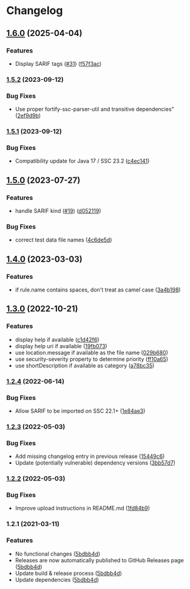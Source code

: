 # Changelog

## [1.6.0](https://www.github.com/fortify/fortify-ssc-parser-sarif/compare/v1.5.2...v1.6.0) (2025-04-04)


### Features

* Display SARIF tags ([#31](https://www.github.com/fortify/fortify-ssc-parser-sarif/issues/31)) ([f57f3ac](https://www.github.com/fortify/fortify-ssc-parser-sarif/commit/f57f3ac7a996b98a108fdfd27dc7f56f53a3cde4))

### [1.5.2](https://www.github.com/fortify/fortify-ssc-parser-sarif/compare/v1.5.1...v1.5.2) (2023-09-12)


### Bug Fixes

* Use proper fortify-ssc-parser-util and transitive dependencies" ([2ef9d9b](https://www.github.com/fortify/fortify-ssc-parser-sarif/commit/2ef9d9bb3eaeb171b0e8d5bdbe07a70cc9e8af0e))

### [1.5.1](https://www.github.com/fortify/fortify-ssc-parser-sarif/compare/v1.5.0...v1.5.1) (2023-09-12)


### Bug Fixes

* Compatibility update for Java 17 / SSC 23.2 ([c4ec141](https://www.github.com/fortify/fortify-ssc-parser-sarif/commit/c4ec1417be505e9705677921efe1422ae82abe55))

## [1.5.0](https://www.github.com/fortify/fortify-ssc-parser-sarif/compare/v1.4.0...v1.5.0) (2023-07-27)


### Features

* handle SARIF kind ([#19](https://www.github.com/fortify/fortify-ssc-parser-sarif/issues/19)) ([d052119](https://www.github.com/fortify/fortify-ssc-parser-sarif/commit/d05211948a66c0fe070abd151ee4935d2597a6ff))


### Bug Fixes

* correct test data file names ([4c6de5d](https://www.github.com/fortify/fortify-ssc-parser-sarif/commit/4c6de5d0c7ac9496a5a4be1244c6ab0e0c5b0091))

## [1.4.0](https://www.github.com/fortify/fortify-ssc-parser-sarif/compare/v1.3.0...v1.4.0) (2023-03-03)


### Features

* if rule.name contains spaces, don't treat as camel case ([3a4b198](https://www.github.com/fortify/fortify-ssc-parser-sarif/commit/3a4b198e92a2927fdc72baab7e4afd348ba2dfac))

## [1.3.0](https://www.github.com/fortify-ps/fortify-ssc-parser-sarif/compare/v1.2.4...v1.3.0) (2022-10-21)


### Features

* display help if available ([c1d42f6](https://www.github.com/fortify-ps/fortify-ssc-parser-sarif/commit/c1d42f6913b6a5927ea668ccb193feeba683fe17))
* display help uri if available ([19fb073](https://www.github.com/fortify-ps/fortify-ssc-parser-sarif/commit/19fb073abe0cc9c607a617da617e21455859b8f8))
* use location.message if available as the file name ([029b680](https://www.github.com/fortify-ps/fortify-ssc-parser-sarif/commit/029b680d0ede805195c75423596fef66c4aead2d))
* use security-severity property to determine priority ([ff10a65](https://www.github.com/fortify-ps/fortify-ssc-parser-sarif/commit/ff10a65d4812d470bde2b28e204990b535355584))
* use shortDescription if available as category ([a78bc35](https://www.github.com/fortify-ps/fortify-ssc-parser-sarif/commit/a78bc353022334bfbd3728e1f9484761b61476c0))

### [1.2.4](https://www.github.com/fortify-ps/fortify-ssc-parser-sarif/compare/v1.2.3...v1.2.4) (2022-06-14)


### Bug Fixes

* Allow SARIF to be imported on SSC 22.1+ ([1e84ae3](https://www.github.com/fortify-ps/fortify-ssc-parser-sarif/commit/1e84ae3545a76e8fa1fdd1f460511cfabd873a97))

### [1.2.3](https://www.github.com/fortify-ps/fortify-ssc-parser-sarif/compare/v1.2.2...v1.2.3) (2022-05-03)


### Bug Fixes

* Add missing changelog entry in previous release ([15449c6](https://www.github.com/fortify-ps/fortify-ssc-parser-sarif/commit/15449c69818193278263d15e8654d0112b346cd3))
* Update (potentially vulnerable) dependency versions ([3bb57d7](https://www.github.com/fortify-ps/fortify-ssc-parser-sarif/commit/3bb57d731bfd18957f3d15adf742cf8a976042c6))

### [1.2.2](https://www.github.com/fortify-ps/fortify-ssc-parser-sarif/compare/v1.2.1...v1.2.2) (2022-05-03)


### Bug Fixes

* Improve upload instructions in README.md ([1fd84b9](https://www.github.com/fortify-ps/fortify-ssc-parser-sarif/commit/1fd84b93cf7e585b862d9458de10327a680a0516))

### 1.2.1 (2021-03-11)


### Features

* No functional changes ([5bdbb4d](https://www.github.com/fortify-ps/fortify-ssc-parser-sarif/commit/5bdbb4d19a33e9cb76e4b2d219bb391606c84c57))
* Releases are now automatically published to GitHub Releases page ([5bdbb4d](https://www.github.com/fortify-ps/fortify-ssc-parser-sarif/commit/5bdbb4d19a33e9cb76e4b2d219bb391606c84c57))
* Update build & release process ([5bdbb4d](https://www.github.com/fortify-ps/fortify-ssc-parser-sarif/commit/5bdbb4d19a33e9cb76e4b2d219bb391606c84c57))
* Update dependencies ([5bdbb4d](https://www.github.com/fortify-ps/fortify-ssc-parser-sarif/commit/5bdbb4d19a33e9cb76e4b2d219bb391606c84c57))
